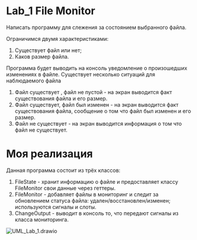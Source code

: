 # Lab_1 File Monitor
Написать программу для слежения за состоянием выбранного файла.

Ограничимся  двумя характеристиками:
1. Существует файл или нет;
2. Каков размер файла.

Программа будет выводить на консоль уведомление о произошедших изменениях в файле.
Существует несколько ситуаций для наблюдаемого файла

1. Файл существует , файл не  пустой - на экран выводится факт существования файла и его  размер.
2. Файл существует, файл был изменен - на экран выводится факт существования файла, сообщение о том что файл был изменен и его размер.  
3. Файл не существует - на экран выводится информация о том что файл не существует.

# Моя реализация

Данная программа состоит из трёх классов:
1. FileState - хранит информацию о файле и предоставляет классу FileMonitor свои данные через геттеры.
2. FileMonitor - добавляет файлы в мониторинг и следит за обновлением статуса файла: удален/восстановлен/изменен; используются сигналы и слоты.
3. ChangeOutput - выводит в консоль то, что передают сигналы из класса мониторинга.

![UML_Lab_1.drawio](https://github.com/first-QtLab/blob/master/UML_Lab_1.drawio.png)
